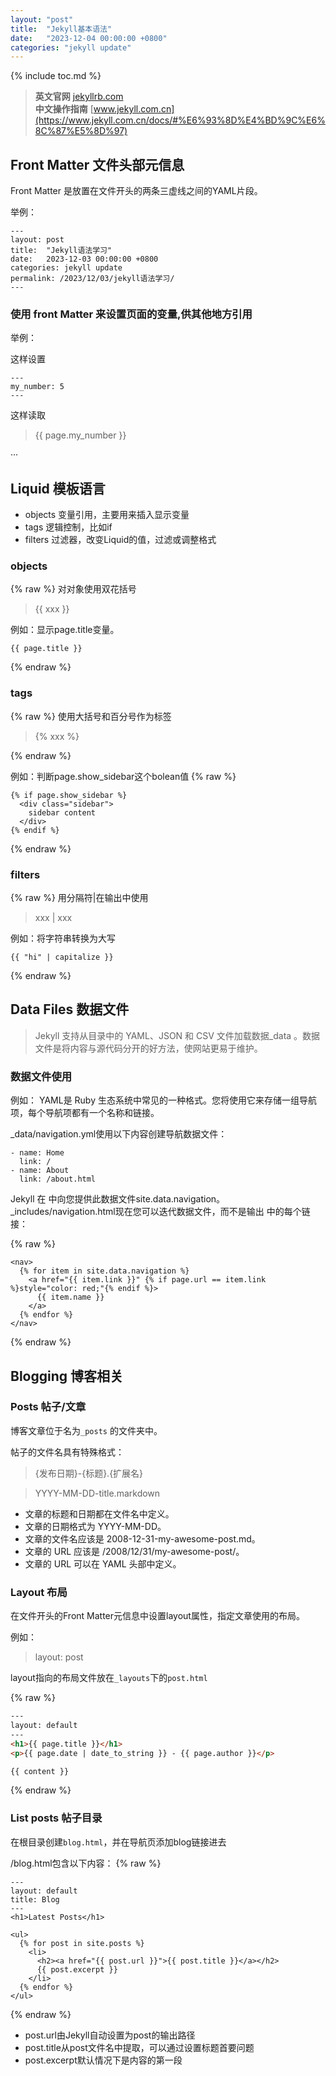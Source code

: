 ```yaml
---
layout: "post"
title:  "Jekyll基本语法"
date:   "2023-12-04 00:00:00 +0800"
categories: "jekyll update"
---
```

{% include toc.md %}

> **英文官网** [jekyllrb.com](https://jekyllrb.com/)  
> **中文操作指南** [www.jekyll.com.cn](https://www.jekyll.com.cn/docs/#%E6%93%8D%E4%BD%9C%E6%8C%87%E5%8D%97)

## Front Matter 文件头部元信息

Front Matter 是放置在文件开头的两条三虚线之间的YAML片段。

举例：

```
---
layout: post
title:  "Jekyll语法学习"
date:   2023-12-03 00:00:00 +0800
categories: jekyll update
permalink: /2023/12/03/jekyll语法学习/
---
```

### 使用 front Matter 来设置页面的变量,供其他地方引用

举例：

这样设置

```
---
my_number: 5
---
```

这样读取

> \{\{ page.my_number \}\}

···

## Liquid 模板语言

* objects 变量引用，主要用来插入显示变量
* tags 逻辑控制，比如if
* filters 过滤器，改变Liquid的值，过滤或调整格式

### objects

{% raw %} 对对象使用双花括号
> {{ xxx }}

例如：显示page.title变量。

```
{{ page.title }}
```

{% endraw %}

### tags

{% raw %} 使用大括号和百分号作为标签
> {% xxx %}

{% endraw %}

例如：判断page.show_sidebar这个bolean值 {% raw %}

```
{% if page.show_sidebar %}
  <div class="sidebar">
    sidebar content
  </div>
{% endif %}
```

{% endraw %}

### filters

{% raw %} 用分隔符|在输出中使用
> xxx \| xxx

例如：将字符串转换为大写

```
{{ "hi" | capitalize }}
```

{% endraw %}

## Data Files 数据文件

> Jekyll 支持从目录中的 YAML、JSON 和 CSV 文件加载数据_data 。数据文件是将内容与源代码分开的好方法，使网站更易于维护。

### 数据文件使用

例如： YAML是 Ruby 生态系统中常见的一种格式。您将使用它来存储一组导航项，每个导航项都有一个名称和链接。

_data/navigation.yml使用以下内容创建导航数据文件：

```
- name: Home
  link: /
- name: About
  link: /about.html
```

Jekyll 在 中向您提供此数据文件site.data.navigation。_includes/navigation.html现在您可以迭代数据文件，而不是输出 中的每个链接：

{% raw %}

```
<nav>
  {% for item in site.data.navigation %}
    <a href="{{ item.link }}" {% if page.url == item.link %}style="color: red;"{% endif %}>
      {{ item.name }}
    </a>
  {% endfor %}
</nav>
```

{% endraw %}

## Blogging 博客相关

### Posts 帖子/文章

博客文章位于名为`_posts` 的文件夹中。

帖子的文件名具有特殊格式：
> {发布日期}-{标题}.{扩展名}

> YYYY-MM-DD-title.markdown

* 文章的标题和日期都在文件名中定义。
* 文章的日期格式为 YYYY-MM-DD。
* 文章的文件名应该是 2008-12-31-my-awesome-post.md。
* 文章的 URL 应该是 /2008/12/31/my-awesome-post/。
* 文章的 URL 可以在 YAML 头部中定义。

### Layout 布局

在文件开头的Front Matter元信息中设置layout属性，指定文章使用的布局。

例如：
> layout: post

layout指向的布局文件放在`_layouts`下的`post.html`

{% raw %}

```html
---
layout: default
---
<h1>{{ page.title }}</h1>
<p>{{ page.date | date_to_string }} - {{ page.author }}</p>

{{ content }}

```

{% endraw %}

### List posts 帖子目录

在根目录创建`blog.html`，并在导航页添加blog链接进去

/blog.html包含以下内容： {% raw %}

```
---
layout: default
title: Blog
---
<h1>Latest Posts</h1>

<ul>
  {% for post in site.posts %}
    <li>
      <h2><a href="{{ post.url }}">{{ post.title }}</a></h2>
      {{ post.excerpt }}
    </li>
  {% endfor %}
</ul>
```

{% endraw %}

* post.url由Jekyll自动设置为post的输出路径
* post.title从post文件名中提取，可以通过设置标题首要问题
* post.excerpt默认情况下是内容的第一段


